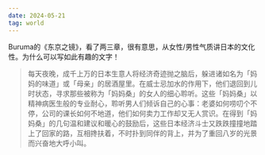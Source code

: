 ```yaml
---
date: 2024-05-21
tag: world
---
```

Buruma的《东京之镜》，看了两三章，很有意思，从女性/男性气质讲日本的文化性。为什么可以写如此有趣的文字！

> 每天夜晚，成千上万的日本生意人将经济奇迹抛之脑后，躲进诸如名为「妈妈的味道」或「母亲」的居酒屋里。在威士忌加水的作用下，他们退回到儿时状态，寻求那些被称为「妈妈桑」的女人的细心聆听。这些「妈妈桑」以精神病医生般的专业耐心，聆听男人们倾诉自己的心事：老婆如何唠叨个不停，公司的课长如何不地道，他们如何卖力工作却又无人赏识。在得到「妈妈桑」的几句温和建议和暖心的鼓励后，这些日本经济斗士又跌跌撞撞地踏上了回家的路，互相搀扶着，不时扑到同伴的背上，并为了重回八岁的光景而兴奋地大呼小叫。